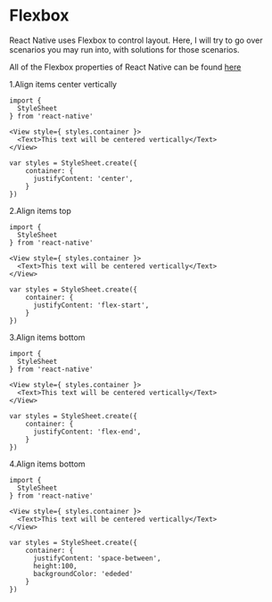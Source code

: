 # Flexbox

React Native uses Flexbox to control layout. Here, I will try to go over scenarios you may run into, with solutions for those scenarios.

All of the Flexbox properties of React Native can be found [here](https://facebook.github.io/react-native/docs/flexbox.html#content)

1.Align items center vertically

```
import {
  StyleSheet
} from 'react-native'

<View style={ styles.container }>
  <Text>This text will be centered vertically</Text>
</View>

var styles = StyleSheet.create({
    container: {
      justifyContent: 'center',
    }
})
```

2.Align items top

```
import {
  StyleSheet
} from 'react-native'

<View style={ styles.container }>
  <Text>This text will be centered vertically</Text>
</View>

var styles = StyleSheet.create({
    container: {
      justifyContent: 'flex-start',
    }
})
```

3.Align items bottom

```
import {
  StyleSheet
} from 'react-native'

<View style={ styles.container }>
  <Text>This text will be centered vertically</Text>
</View>

var styles = StyleSheet.create({
    container: {
      justifyContent: 'flex-end',
    }
})
```

4.Align items bottom

```
import {
  StyleSheet
} from 'react-native'

<View style={ styles.container }>
  <Text>This text will be centered vertically</Text>
</View>

var styles = StyleSheet.create({
    container: {
      justifyContent: 'space-between',
      height:100,
      backgroundColor: 'ededed'
    }
})
```
